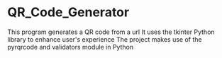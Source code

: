 # QR_Code_Generator
This program generates a QR code from a url
It uses the tkinter Python library to enhance user's experience
The project makes use of the pyrqrcode and validators module in Python
